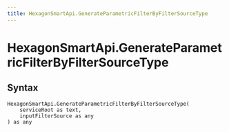 ```yaml
---
title: HexagonSmartApi.GenerateParametricFilterByFilterSourceType
---
```


# HexagonSmartApi.GenerateParametricFilterByFilterSourceType



## Syntax

```powerquery
HexagonSmartApi.GenerateParametricFilterByFilterSourceType(
    serviceRoot as text,
    inputFilterSource as any
) as any
```



